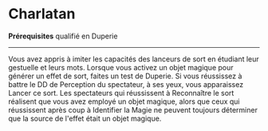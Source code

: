 # Charlatan

<p><span id="ctl00_MainContent_DetailedOutput"><strong>Prérequisites</strong> qualifié en Duperie<br></span></p>
<hr>
<p>Vous avez appris à imiter les capacités des lanceurs de sort en étudiant leur gestuelle et leurs mots. Lorsque vous activez un objet magique pour générer un effet de sort, faites un test de Duperie. Si vous réussissez à battre le DD de Perception du spectateur, à ses yeux, vous apparaissez Lancer ce sort. Les spectateurs qui réussissent à Reconnaître le sort réalisent que vous avez employé un objet magique, alors que ceux qui réussissent après coup à Identifier la Magie ne peuvent toujours déterminer que la source de l'effet était un objet magique.&nbsp;&nbsp;</p>